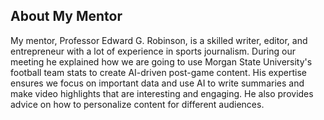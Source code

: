## About My Mentor

My mentor, Professor Edward G. Robinson, is a skilled writer, editor, and entrepreneur with
a lot of experience in sports journalism. During our meeting he explained how we are going to use
Morgan State University's football team stats to create AI-driven post-game content. His expertise 
ensures we focus on important data and use AI to write summaries and make video highlights that 
are interesting and engaging. He also provides advice on how to personalize content for different audiences.



